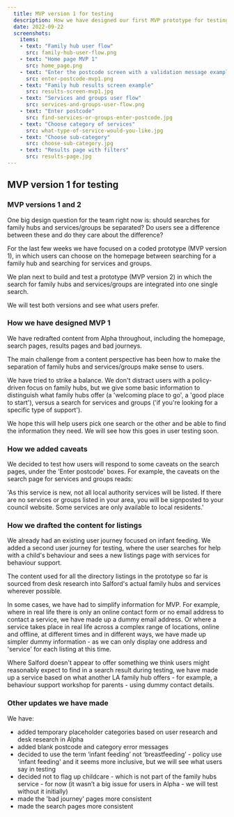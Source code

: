```yaml
---
  title: MVP version 1 for testing
  description: How we have designed our first MVP prototype for testing.
  date: 2022-09-22 
  screenshots:
    items:
    - text: "Family hub user flow"
      src: family-hub-user-flow.png
    - text: "Home page MVP 1"
      src: home_page.png
    - text: "Enter the postcode screen with a validation message example"
      src: enter-postcode-mvp1.png
    - text: "Family hub results screen example"
      src: results-screen-mvp1.jpg
    - text: "Services and groups user flow"
      src: services-and-groups-user-flow.png
    - text: "Enter postcode"
      src: find-services-or-groups-enter-postcode.jpg
    - text: "Choose category of services"
      src: what-type-of-service-would-you-like.jpg
    - text: "Choose sub-category"
      src: choose-sub-category.jpg
    - text: "Results page with filters"
      src: results-page.jpg
---
```


## MVP version 1 for testing

### MVP versions 1 and 2

One big design question for the team right now is: should searches for family hubs and services/groups be separated? Do users see a difference between these and do they care about the difference? 

For the last few weeks we have focused on a coded prototype (MVP version 1), in which users can choose on the homepage between searching for a family hub and searching for services and groups.

We plan next to build and test a prototype (MVP version 2) in which the search for family hubs and services/groups are integrated into one single search.

We will test both versions and see what users prefer.

### How we have designed MVP 1

We have redrafted content from Alpha throughout, including the homepage, search pages, results pages and bad journeys. 

The main challenge from a content perspective has been how to make the separation of family hubs and services/groups make sense to users. 

We have tried to strike a balance. We don't distract users with a policy-driven focus on family hubs, but we give some basic information to distinguish what family hubs offer (a 'welcoming place to go', a 'good place to start'), versus a search for services and groups ('if you're looking for a specific type of support'). 

We hope this will help users pick one search or the other and be able to find the information they need. We will see how this goes in user testing soon.

### How we added caveats

We decided to test how users will respond to some caveats on the search pages, under the 'Enter postcode' boxes. For example, the caveats on the search page for services and groups reads: 

'As this service is new, not all local authority services will be listed. If there are no services or groups listed in your area, you will be signposted to your council website. Some services are only available to local residents.'

### How we drafted the content for listings

We already had an existing user journey focused on infant feeding. We added a second user journey for testing, where the user searches for help with a child's behaviour and sees a new listings page with services for behaviour support.

The content used for all the directory listings in the prototype so far is sourced from desk research into Salford's actual family hubs and services wherever possible. 

In some cases, we have had to simplify information for MVP. For example, where in real life there is only an online contact form or no email address to contact a service, we have made up a dummy email address. Or where a service takes place in real life across a complex range of locations, online and offline, at different times and in different ways, we have made up simpler dummy information - as we can only display one address and 'service' for each listing at this time. 

Where Salford doesn't appear to offer something we think users might reasonably expect to find in a search result during testing, we have made up a service based on what another LA family hub offers - for example, a behaviour support workshop for parents - using dummy contact details.


### Other updates we have made

We have:

* added temporary placeholder categories based on user research and desk research in Alpha
*	added blank postcode and category error messages
*	decided to use the term ‘infant feeding’ not ‘breastfeeding’ - policy use 'infant feeding' and it seems more inclusive, but we will see what users say in testing
* decided not to flag up childcare - which is not part of the family hubs service - for now (it wasn’t a big issue for users in Alpha - we will test without it initially)
* made the 'bad journey' pages more consistent
* made the search pages more consistent








